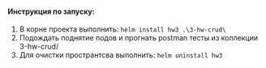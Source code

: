 #### Инструкция по запуску:

1) В корне проекта выполнить: `helm install hw3 .\3-hw-crud\`
2) Подождать поднятие подов и прогнать postman тесты из коллекции 3-hw-crud/
3) Для очистки пространтсва выполнить: `helm uninstall hw3`
